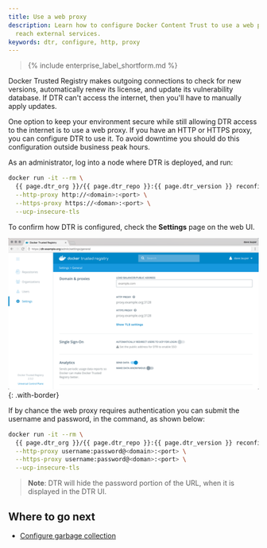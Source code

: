 ```yaml
---
title: Use a web proxy
description: Learn how to configure Docker Content Trust to use a web proxy to
  reach external services.
keywords: dtr, configure, http, proxy
---
```


>{% include enterprise_label_shortform.md %}

Docker Trusted Registry makes outgoing connections to check for new versions,
automatically renew its license, and update its vulnerability database.
If DTR can't access the internet, then you'll have to manually apply updates.

One option to keep your environment secure while still allowing DTR access to
the internet is to use a web proxy. If you have an HTTP or HTTPS proxy, you
can configure DTR to use it. To avoid downtime you should do this configuration
outside business peak hours.

As an administrator, log into a node where DTR is deployed, and run:

```bash
docker run -it --rm \
  {{ page.dtr_org }}/{{ page.dtr_repo }}:{{ page.dtr_version }} reconfigure \
  --http-proxy http://<domain>:<port> \
  --https-proxy https://<doman>:<port> \
  --ucp-insecure-tls
```

To confirm how DTR is configured, check the **Settings** page on the web UI.

![DTR settings](../../images/use-a-web-proxy-1.png){: .with-border}

If by chance the web proxy requires authentication you can submit the username
and password, in the command, as shown below: 

```bash
docker run -it --rm \
  {{ page.dtr_org }}/{{ page.dtr_repo }}:{{ page.dtr_version }} reconfigure \
  --http-proxy username:password@<domain>:<port> \
  --https-proxy username:password@<doman>:<port> \
  --ucp-insecure-tls
```

> **Note**: DTR will hide the password portion of the URL, when it is displayed in the DTR UI.

## Where to go next

- [Configure garbage collection](garbage-collection.md)
